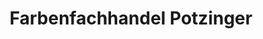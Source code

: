 ---
title: "Farbenfachhandel Potzinger"
url: /bad-radkersburg/farbenfachhandel-potzinger/
shop: Farben
---